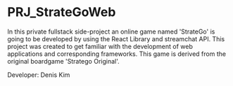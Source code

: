 # PRJ_StrateGoWeb
In this private fullstack side-project an online game named 'StrateGo' is going to be developed by using the React Library and streamchat API. 
This project was created to get familiar with the development of web applications and corresponding frameworks.
This game is derived from the original boardgame 'Stratego Original'.

Developer: Denis Kim
